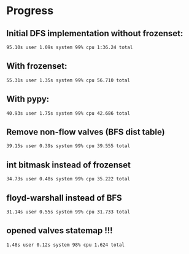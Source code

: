 # Progress
## Initial DFS implementation without frozenset:
`95.10s user 1.09s system 99% cpu 1:36.24 total`
## With frozenset:
`55.31s user 1.35s system 99% cpu 56.710 total`
## With pypy:
`40.93s user 1.75s system 99% cpu 42.686 total`
## Remove non-flow valves (BFS dist table)
`39.15s user 0.39s system 99% cpu 39.555 total`
## int bitmask instead of frozenset
`34.73s user 0.48s system 99% cpu 35.222 total`
## floyd-warshall instead of BFS
`31.14s user 0.55s system 99% cpu 31.733 total`
## opened valves statemap !!!
`1.48s user 0.12s system 98% cpu 1.624 total`